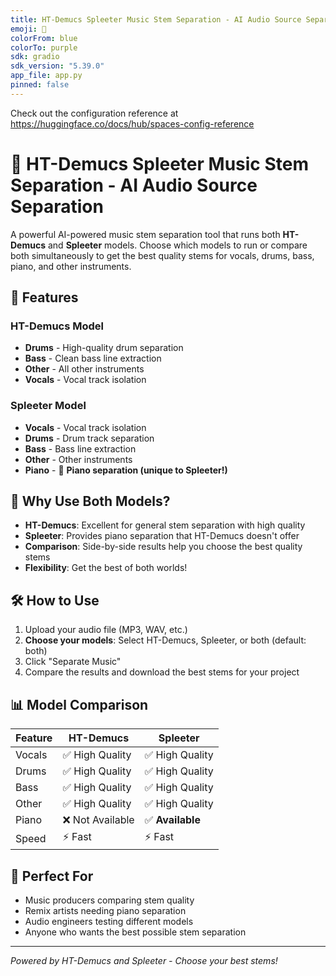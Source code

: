 ```yaml
---
title: HT-Demucs Spleeter Music Stem Separation - AI Audio Source Separation 2025
emoji: 🎵
colorFrom: blue
colorTo: purple
sdk: gradio
sdk_version: "5.39.0"
app_file: app.py
pinned: false
---
```


Check out the configuration reference at https://huggingface.co/docs/hub/spaces-config-reference

# 🎵 HT-Demucs Spleeter Music Stem Separation - AI Audio Source Separation

A powerful AI-powered music stem separation tool that runs both **HT-Demucs** and **Spleeter** models. Choose which models to run or compare both simultaneously to get the best quality stems for vocals, drums, bass, piano, and other instruments.

## 🚀 Features

### HT-Demucs Model
- **Drums** - High-quality drum separation
- **Bass** - Clean bass line extraction  
- **Other** - All other instruments
- **Vocals** - Vocal track isolation

### Spleeter Model  
- **Vocals** - Vocal track isolation
- **Drums** - Drum track separation
- **Bass** - Bass line extraction
- **Other** - Other instruments
- **Piano** - 🎹 **Piano separation (unique to Spleeter!)**

## 🎯 Why Use Both Models?

- **HT-Demucs**: Excellent for general stem separation with high quality
- **Spleeter**: Provides piano separation that HT-Demucs doesn't offer
- **Comparison**: Side-by-side results help you choose the best quality stems
- **Flexibility**: Get the best of both worlds!

## 🛠️ How to Use

1. Upload your audio file (MP3, WAV, etc.)
2. **Choose your models**: Select HT-Demucs, Spleeter, or both (default: both)
3. Click "Separate Music"
4. Compare the results and download the best stems for your project

## 📊 Model Comparison

| Feature | HT-Demucs | Spleeter |
|---------|-----------|----------|
| Vocals | ✅ High Quality | ✅ High Quality |
| Drums | ✅ High Quality | ✅ High Quality |
| Bass | ✅ High Quality | ✅ High Quality |
| Other | ✅ High Quality | ✅ High Quality |
| Piano | ❌ Not Available | ✅ **Available** |
| Speed | ⚡ Fast | ⚡ Fast |

## 🎼 Perfect For

- Music producers comparing stem quality
- Remix artists needing piano separation
- Audio engineers testing different models
- Anyone who wants the best possible stem separation

---

*Powered by HT-Demucs and Spleeter - Choose your best stems!*
